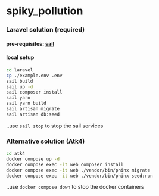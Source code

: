 # spiky_pollution

### Laravel solution (required)

#### pre-requisites: [sail](https://laravel.com/docs/10.x/sail)

#### local setup
```bash
cd laravel
cp ./example.env .env
sail build
sail up -d
sail composer install
sail yarn
sail yarn build
sail artisan migrate
sail artisan db:seed
```
..use `sail stop` to stop the sail services

### Alternative solution (Atk4)

```bash
cd atk4
docker compose up -d
docker compose exec -it web composer install
docker compose exec -it web ./vendor/bin/phinx migrate
docker compose exec -it web ./vendor/bin/phinx seed:run
```
..use `docker compose down` to stop the docker containers
